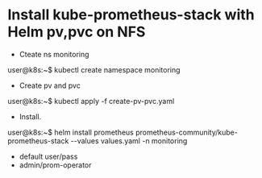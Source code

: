 # Install kube-prometheus-stack with Helm pv,pvc on NFS
- Cteate ns monitoring

user@k8s:~$ kubectl create namespace monitoring

- Create pv and pvc

user@k8s:~$ kubectl apply -f create-pv-pvc.yaml

- Install.

user@k8s:~$ helm install prometheus prometheus-community/kube-prometheus-stack --values values.yaml -n monitoring

- default user/pass
- admin/prom-operator
